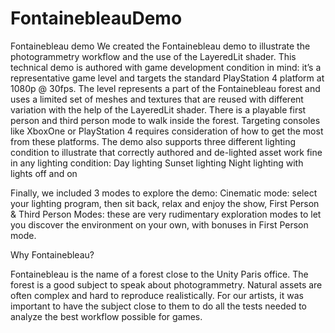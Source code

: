 # FontainebleauDemo
Fontainebleau demo
We created the Fontainebleau demo to illustrate the photogrammetry workflow and the use of the LayeredLit shader. This technical demo is authored with game development condition in mind: it’s a representative game level and targets the standard PlayStation 4 platform at 1080p @ 30fps. The level represents a part of the Fontainebleau forest and uses a limited set of meshes and textures that are reused with different variation with the help of the LayeredLit shader. There is a playable first person and third person mode to walk inside the forest. Targeting consoles like XboxOne or PlayStation 4 requires consideration of how to get the most from these platforms.
The demo also supports three different lighting condition to illustrate that correctly authored and de-lighted asset work fine in any lighting condition:
    Day lighting
    Sunset lighting
    Night lighting with lights off and on

Finally, we included 3 modes to explore the demo:
  Cinematic mode: select your lighting program, then sit back, relax and enjoy the show,
  First Person & Third Person Modes: these are very rudimentary exploration modes to let you discover the environment on your own, with bonuses in First Person mode.
  
Why Fontainebleau?

Fontainebleau is the name of a forest close to the Unity Paris office. The forest is a good subject to speak about photogrammetry. Natural assets are often complex and hard to reproduce realistically. For our artists, it was important to have the subject close to them to do all the tests needed to analyze the best workflow possible for games.
